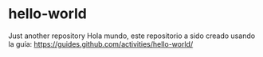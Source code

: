 # hello-world
Just another repository
Hola mundo, este repositorio a sido creado usando la guía:
https://guides.github.com/activities/hello-world/
